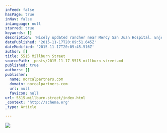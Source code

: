 ```yaml
---
inFeed: false
hasPage: true
inNav: false
inLanguage: null
starred: true
keywords: []
description: 'Nicely updated rancher near Mercy San Juan Hospital. Enjoy your built-in outdoor BBQ, pool and excellent outdoor living space! Terrific bonus room with plenty of space for a pool table. Remodeled kitchen and updated bathroom. Welcome home!'
datePublished: '2015-11-17T20:09:51.645Z'
dateModified: '2015-11-17T20:09:45.516Z'
author: []
title: 5515 Millburn Street
sourcePath: _posts/2015-11-17-5515-millburn-street.md
published: true
authors: []
publisher:
  name: norcalpartners.com
  domain: norcalpartners.com
  url: null
  favicon: null
url: 5515-millburn-street/index.html
_context: 'http://schema.org'
_type: Article

---
```

![](http://norcalpartners.com/wp-content/uploads/2015/10/2015-09-29_12-41-09_HDR-150x150.jpg)